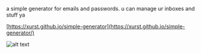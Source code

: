 a simple generator for emails and passwords.
u can manage ur inboxes and stuff ya

[https://xurst.github.io/simple-generator](https://xurst.github.io/simple-generator/)

![alt text](https://i.imgur.com/Fwp9h8E.png)